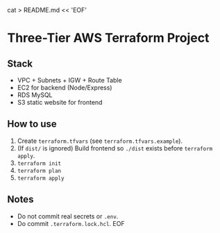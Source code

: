 cat > README.md << 'EOF'
# Three-Tier AWS Terraform Project

## Stack
- VPC + Subnets + IGW + Route Table
- EC2 for backend (Node/Express)
- RDS MySQL
- S3 static website for frontend

## How to use
1. Create `terraform.tfvars` (see `terraform.tfvars.example`).
2. (If `dist/` is ignored) Build frontend so `./dist` exists before `terraform apply`.
3. `terraform init`
4. `terraform plan`
5. `terraform apply`

## Notes
- Do not commit real secrets or `.env`.
- Do commit `.terraform.lock.hcl`.
EOF
